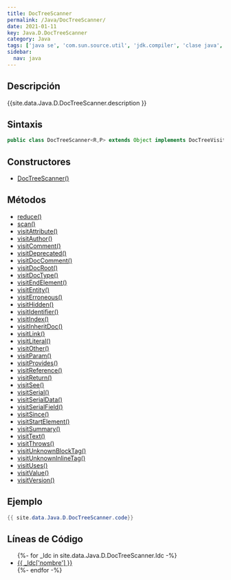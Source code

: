 ```yaml
---
title: DocTreeScanner
permalink: /Java/DocTreeScanner/
date: 2021-01-11
key: Java.D.DocTreeScanner
category: Java
tags: ['java se', 'com.sun.source.util', 'jdk.compiler', 'clase java', 'Java 1.8']
sidebar: 
  nav: java
---
```


## Descripción
{{site.data.Java.D.DocTreeScanner.description }}

## Sintaxis
~~~java
public class DocTreeScanner<R,P> extends Object implements DocTreeVisitor<R,P>
~~~

## Constructores
* [DocTreeScanner()](/Java/DocTreeScanner/DocTreeScanner/)

## Métodos
* [reduce()](/Java/DocTreeScanner/reduce)
* [scan()](/Java/DocTreeScanner/scan)
* [visitAttribute()](/Java/DocTreeScanner/visitAttribute)
* [visitAuthor()](/Java/DocTreeScanner/visitAuthor)
* [visitComment()](/Java/DocTreeScanner/visitComment)
* [visitDeprecated()](/Java/DocTreeScanner/visitDeprecated)
* [visitDocComment()](/Java/DocTreeScanner/visitDocComment)
* [visitDocRoot()](/Java/DocTreeScanner/visitDocRoot)
* [visitDocType()](/Java/DocTreeScanner/visitDocType)
* [visitEndElement()](/Java/DocTreeScanner/visitEndElement)
* [visitEntity()](/Java/DocTreeScanner/visitEntity)
* [visitErroneous()](/Java/DocTreeScanner/visitErroneous)
* [visitHidden()](/Java/DocTreeScanner/visitHidden)
* [visitIdentifier()](/Java/DocTreeScanner/visitIdentifier)
* [visitIndex()](/Java/DocTreeScanner/visitIndex)
* [visitInheritDoc()](/Java/DocTreeScanner/visitInheritDoc)
* [visitLink()](/Java/DocTreeScanner/visitLink)
* [visitLiteral()](/Java/DocTreeScanner/visitLiteral)
* [visitOther()](/Java/DocTreeScanner/visitOther)
* [visitParam()](/Java/DocTreeScanner/visitParam)
* [visitProvides()](/Java/DocTreeScanner/visitProvides)
* [visitReference()](/Java/DocTreeScanner/visitReference)
* [visitReturn()](/Java/DocTreeScanner/visitReturn)
* [visitSee()](/Java/DocTreeScanner/visitSee)
* [visitSerial()](/Java/DocTreeScanner/visitSerial)
* [visitSerialData()](/Java/DocTreeScanner/visitSerialData)
* [visitSerialField()](/Java/DocTreeScanner/visitSerialField)
* [visitSince()](/Java/DocTreeScanner/visitSince)
* [visitStartElement()](/Java/DocTreeScanner/visitStartElement)
* [visitSummary()](/Java/DocTreeScanner/visitSummary)
* [visitText()](/Java/DocTreeScanner/visitText)
* [visitThrows()](/Java/DocTreeScanner/visitThrows)
* [visitUnknownBlockTag()](/Java/DocTreeScanner/visitUnknownBlockTag)
* [visitUnknownInlineTag()](/Java/DocTreeScanner/visitUnknownInlineTag)
* [visitUses()](/Java/DocTreeScanner/visitUses)
* [visitValue()](/Java/DocTreeScanner/visitValue)
* [visitVersion()](/Java/DocTreeScanner/visitVersion)

## Ejemplo
~~~java
{{ site.data.Java.D.DocTreeScanner.code}}
~~~

## Líneas de Código
<ul>
{%- for _ldc in site.data.Java.D.DocTreeScanner.ldc -%}
   <li>
       <a href="{{_ldc['url'] }}">{{ _ldc['nombre'] }}</a>
   </li>
{%- endfor -%}
</ul>
